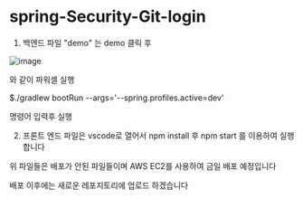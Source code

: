 # spring-Security-Git-login


1. 백엔드 파일 "demo" 는 demo 클릭 후 

![image](https://user-images.githubusercontent.com/110005222/220007687-af12cf48-194b-4de2-8535-1721dcdc696a.png)


와 같이 파워셀 실행

$./gradlew bootRun --args='--spring.profiles.active=dev'

명령어 입력후 실행 






2. 프론트 엔드 파일은 vscode로 열어서
npm install
후 
npm start 를 이용하여 실행합니다






위 파일들은 배포가 안된 파일들이며
AWS EC2를 사용하여 금일 배포 예정입니다

배포 이후에는 새로운 레포지토리에 업로드 하겠습니다


